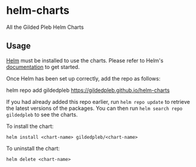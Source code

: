 # helm-charts
All the Gilded Pleb Helm Charts

## Usage

[Helm](https://helm.sh) must be installed to use the charts.  Please refer to
Helm's [documentation](https://helm.sh/docs) to get started.

Once Helm has been set up correctly, add the repo as follows:

  helm repo add gildedpleb https://gildedpleb.github.io/helm-charts

If you had already added this repo earlier, run `helm repo update` to retrieve
the latest versions of the packages.  You can then run `helm search repo
gildedpleb` to see the charts.

To install the <chart-name> chart:

    helm install <chart-name> gildedpleb/<chart-name>

To uninstall the chart:

    helm delete <chart-name>